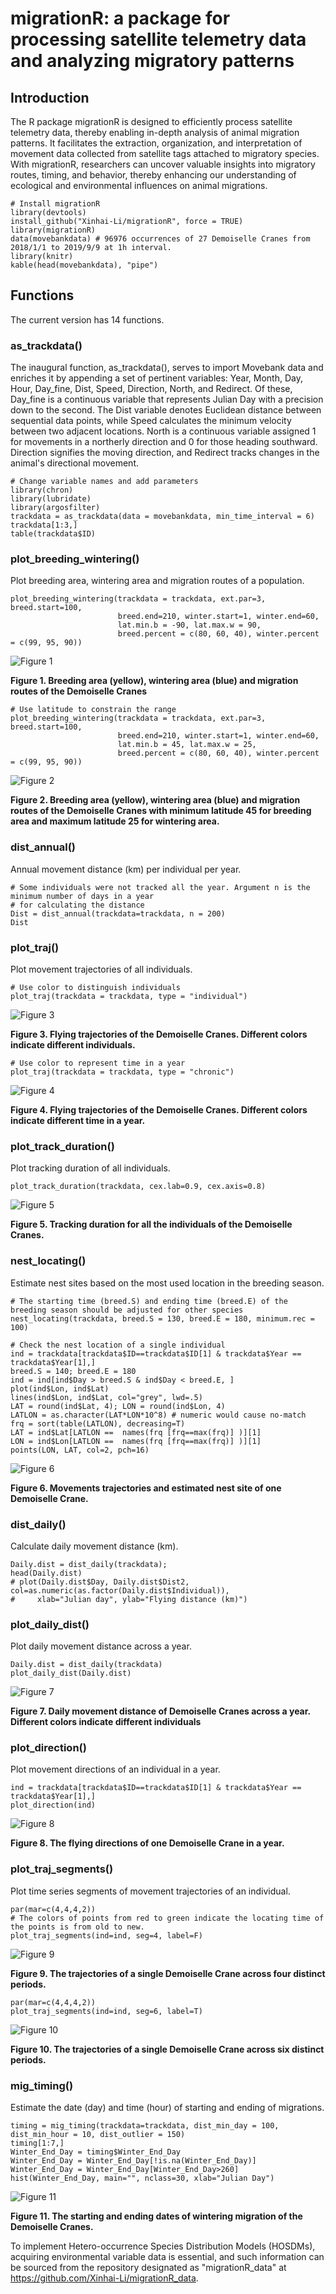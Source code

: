 # migrationR: a package for processing satellite telemetry data and analyzing migratory patterns

## Introduction

The R package migrationR is designed to efficiently process satellite telemetry data, thereby enabling in-depth analysis of animal migration patterns. It facilitates the extraction, organization, and interpretation of movement data collected from satellite tags attached to migratory species. With migrationR, researchers can uncover valuable insights into migratory routes, timing, and behavior, thereby enhancing our understanding of ecological and environmental influences on animal migrations.

```{r}
# Install migrationR
library(devtools)
install_github("Xinhai-Li/migrationR", force = TRUE)
library(migrationR)
data(movebankdata) # 96976 occurrences of 27 Demoiselle Cranes from 2018/1/1 to 2019/9/9 at 1h interval.
library(knitr)
kable(head(movebankdata), "pipe")
```
 
## Functions

The current version has 14 functions. 

### as_trackdata()

The inaugural function, as_trackdata(), serves to import Movebank data and enriches it by appending a set of pertinent variables: Year, Month, Day, Hour, Day_fine, Dist, Speed, Direction, North, and Redirect. Of these, Day_fine is a continuous variable that represents Julian Day with a precision down to the second. The Dist variable denotes Euclidean distance between sequential data points, while Speed calculates the minimum velocity between two adjacent locations. North is a continuous variable assigned 1 for movements in a northerly direction and 0 for those heading southward. Direction signifies the moving direction, and Redirect tracks changes in the animal's directional movement.

```{r}
# Change variable names and add parameters
library(chron)
library(lubridate)
library(argosfilter)
trackdata = as_trackdata(data = movebankdata, min_time_interval = 6)
trackdata[1:3,]
table(trackdata$ID)
```

### plot_breeding_wintering()

Plot breeding area, wintering area and migration routes of a population.

```{r}
plot_breeding_wintering(trackdata = trackdata, ext.par=3, breed.start=100,
                        breed.end=210, winter.start=1, winter.end=60,
                        lat.min.b = -90, lat.max.w = 90,
                        breed.percent = c(80, 60, 40), winter.percent = c(99, 95, 90))
```

![Figure 1](https://github.com/Xinhai-Li/migrationR_data/blob/main/Rplot01.png)

**Figure 1. Breeding area (yellow), wintering area (blue) and migration routes of the Demoiselle Cranes**


```{r}
# Use latitude to constrain the range
plot_breeding_wintering(trackdata = trackdata, ext.par=3, breed.start=100,
                        breed.end=210, winter.start=1, winter.end=60,
                        lat.min.b = 45, lat.max.w = 25,
                        breed.percent = c(80, 60, 40), winter.percent = c(99, 95, 90))
```

![Figure 2](https://github.com/Xinhai-Li/migrationR_data/blob/main/Rplot02.png)

**Figure 2. Breeding area (yellow), wintering area (blue) and migration routes of the Demoiselle Cranes with minimum latitude 45 for breeding area and maximum latitude 25 for wintering area.**

### dist_annual()

Annual movement distance (km) per individual per year.

```{r}
# Some individuals were not tracked all the year. Argument n is the minimum number of days in a year
# for calculating the distance
Dist = dist_annual(trackdata=trackdata, n = 200) 
Dist
```

### plot_traj()

Plot movement trajectories of all individuals.

```{r}
# Use color to distinguish individuals
plot_traj(trackdata = trackdata, type = "individual")
```

![Figure 3](https://github.com/Xinhai-Li/migrationR_data/blob/main/Rplot03.png)

**Figure 3. Flying trajectories of the Demoiselle Cranes. Different colors indicate different individuals.**

```{r}
# Use color to represent time in a year
plot_traj(trackdata = trackdata, type = "chronic")
```

![Figure 4](https://github.com/Xinhai-Li/migrationR_data/blob/main/Rplot04.png)

**Figure 4. Flying trajectories of the Demoiselle Cranes. Different colors indicate different time in a year.**

### plot_track_duration()

Plot tracking duration of all individuals.

```{r}
plot_track_duration(trackdata, cex.lab=0.9, cex.axis=0.8)
```

![Figure 5](https://github.com/Xinhai-Li/migrationR_data/blob/main/Rplot05.png)

**Figure 5. Tracking duration for all the individuals of the Demoiselle Cranes.**


### nest_locating()

Estimate nest sites based on the most used location in the breeding season.

```{r}
# The starting time (breed.S) and ending time (breed.E) of the breeding season should be adjusted for other species
nest_locating(trackdata, breed.S = 130, breed.E = 180, minimum.rec = 100)

# Check the nest location of a single individual
ind = trackdata[trackdata$ID==trackdata$ID[1] & trackdata$Year == trackdata$Year[1],]
breed.S = 140; breed.E = 180
ind = ind[ind$Day > breed.S & ind$Day < breed.E, ]
plot(ind$Lon, ind$Lat)
lines(ind$Lon, ind$Lat, col="grey", lwd=.5)
LAT = round(ind$Lat, 4); LON = round(ind$Lon, 4)
LATLON = as.character(LAT*LON*10^8) # numeric would cause no-match
frq = sort(table(LATLON), decreasing=T)
LAT = ind$Lat[LATLON ==  names(frq [frq==max(frq)] )][1]
LON = ind$Lon[LATLON ==  names(frq [frq==max(frq)] )][1]
points(LON, LAT, col=2, pch=16)
```

![Figure 6](https://github.com/Xinhai-Li/migrationR_data/blob/main/Rplot06.png)

**Figure 6. Movements trajectories and estimated nest site of one Demoiselle Crane.**

### dist_daily()

Calculate daily movement distance (km).

```{r}
Daily.dist = dist_daily(trackdata);
head(Daily.dist)
# plot(Daily.dist$Day, Daily.dist$Dist2, col=as.numeric(as.factor(Daily.dist$Individual)), 
#     xlab="Julian day", ylab="Flying distance (km)")
```

### plot_daily_dist()

Plot daily movement distance across a year.

```{r}
Daily.dist = dist_daily(trackdata)
plot_daily_dist(Daily.dist)
```

![Figure 7](https://github.com/Xinhai-Li/migrationR_data/blob/main/Rplot07.png)

**Figure 7. Daily movement distance of Demoiselle Cranes across a year. Different colors indicate different individuals**

### plot_direction()

Plot movement directions of an individual in a year.

```{r}
ind = trackdata[trackdata$ID==trackdata$ID[1] & trackdata$Year == trackdata$Year[1],]
plot_direction(ind)
```

![Figure 8](https://github.com/Xinhai-Li/migrationR_data/blob/main/Rplot08.png)

**Figure 8. The flying directions of one Demoiselle Crane in a year.**

### plot_traj_segments()

Plot time series segments of movement trajectories of an individual.

```{r}
par(mar=c(4,4,4,2))
# The colors of points from red to green indicate the locating time of the points is from old to new.
plot_traj_segments(ind=ind, seg=4, label=F)
```

![Figure 9](https://github.com/Xinhai-Li/migrationR_data/blob/main/Rplot09.png)

**Figure 9. The trajectories of a single Demoiselle Crane across four distinct periods.**

```{r}
par(mar=c(4,4,4,2))
plot_traj_segments(ind=ind, seg=6, label=T)
```

![Figure 10](https://github.com/Xinhai-Li/migrationR_data/blob/main/Rplot10.png)

**Figure 10. The trajectories of a single Demoiselle Crane across six distinct periods.**

### mig_timing()

Estimate the date (day) and time (hour) of starting and ending of migrations.

```{r}
timing = mig_timing(trackdata=trackdata, dist_min_day = 100, dist_min_hour = 10, dist_outlier = 150)
timing[1:7,]
Winter_End_Day = timing$Winter_End_Day
Winter_End_Day = Winter_End_Day[!is.na(Winter_End_Day)]
Winter_End_Day = Winter_End_Day[Winter_End_Day>260]
hist(Winter_End_Day, main="", nclass=30, xlab="Julian Day")
```

![Figure 11](https://github.com/Xinhai-Li/migrationR_data/blob/main/Rplot11.png)

**Figure 11. The starting and ending dates of wintering migration of the Demoiselle Cranes.**

To implement Hetero-occurrence Species Distribution Models (HOSDMs), acquiring environmental variable data is essential, and such information can be sourced from the repository designated as "migrationR_data" at https://github.com/Xinhai-Li/migrationR_data.
